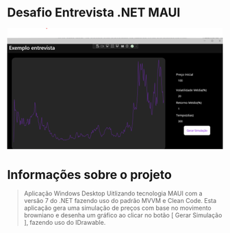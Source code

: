 # Desafio Entrevista .NET MAUI
<img src="Imagem.png" alt="Exemplo imagem">

# Informações sobre o projeto
> Aplicação Windows Desktop Uitlizando tecnologia MAUI com a versão 7 do .NET fazendo uso do padrão MVVM e Clean Code.
> Esta aplicação gera uma simulação de preços com base no movimento browniano e desenha um gráfico ao clicar no botão [ Gerar Simulação ], fazendo uso do IDrawable.
